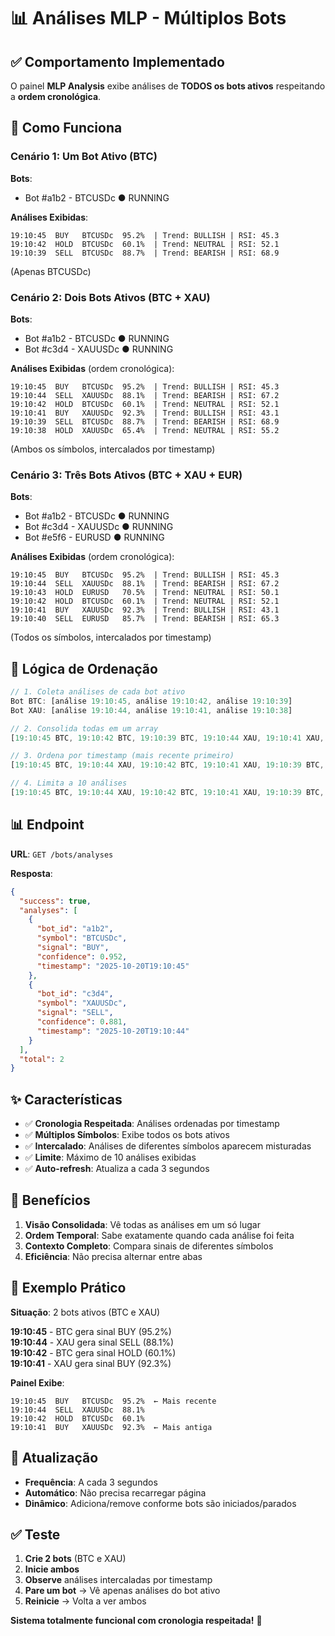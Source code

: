 # 📊 Análises MLP - Múltiplos Bots

## ✅ Comportamento Implementado

O painel **MLP Analysis** exibe análises de **TODOS os bots ativos** respeitando a **ordem cronológica**.

## 🔄 Como Funciona

### Cenário 1: Um Bot Ativo (BTC)

**Bots**:
- Bot #a1b2 - BTCUSDc ● RUNNING

**Análises Exibidas**:
```
19:10:45  BUY   BTCUSDc  95.2%  | Trend: BULLISH | RSI: 45.3
19:10:42  HOLD  BTCUSDc  60.1%  | Trend: NEUTRAL | RSI: 52.1
19:10:39  SELL  BTCUSDc  88.7%  | Trend: BEARISH | RSI: 68.9
```
(Apenas BTCUSDc)

### Cenário 2: Dois Bots Ativos (BTC + XAU)

**Bots**:
- Bot #a1b2 - BTCUSDc ● RUNNING
- Bot #c3d4 - XAUUSDc ● RUNNING

**Análises Exibidas** (ordem cronológica):
```
19:10:45  BUY   BTCUSDc  95.2%  | Trend: BULLISH | RSI: 45.3
19:10:44  SELL  XAUUSDc  88.1%  | Trend: BEARISH | RSI: 67.2
19:10:42  HOLD  BTCUSDc  60.1%  | Trend: NEUTRAL | RSI: 52.1
19:10:41  BUY   XAUUSDc  92.3%  | Trend: BULLISH | RSI: 43.1
19:10:39  SELL  BTCUSDc  88.7%  | Trend: BEARISH | RSI: 68.9
19:10:38  HOLD  XAUUSDc  65.4%  | Trend: NEUTRAL | RSI: 55.2
```
(Ambos os símbolos, intercalados por timestamp)

### Cenário 3: Três Bots Ativos (BTC + XAU + EUR)

**Bots**:
- Bot #a1b2 - BTCUSDc ● RUNNING
- Bot #c3d4 - XAUUSDc ● RUNNING
- Bot #e5f6 - EURUSD ● RUNNING

**Análises Exibidas** (ordem cronológica):
```
19:10:45  BUY   BTCUSDc  95.2%  | Trend: BULLISH | RSI: 45.3
19:10:44  SELL  XAUUSDc  88.1%  | Trend: BEARISH | RSI: 67.2
19:10:43  HOLD  EURUSD   70.5%  | Trend: NEUTRAL | RSI: 50.1
19:10:42  HOLD  BTCUSDc  60.1%  | Trend: NEUTRAL | RSI: 52.1
19:10:41  BUY   XAUUSDc  92.3%  | Trend: BULLISH | RSI: 43.1
19:10:40  SELL  EURUSD   85.7%  | Trend: BEARISH | RSI: 65.3
```
(Todos os símbolos, intercalados por timestamp)

## 🎯 Lógica de Ordenação

```javascript
// 1. Coleta análises de cada bot ativo
Bot BTC: [análise 19:10:45, análise 19:10:42, análise 19:10:39]
Bot XAU: [análise 19:10:44, análise 19:10:41, análise 19:10:38]

// 2. Consolida todas em um array
[19:10:45 BTC, 19:10:42 BTC, 19:10:39 BTC, 19:10:44 XAU, 19:10:41 XAU, 19:10:38 XAU]

// 3. Ordena por timestamp (mais recente primeiro)
[19:10:45 BTC, 19:10:44 XAU, 19:10:42 BTC, 19:10:41 XAU, 19:10:39 BTC, 19:10:38 XAU]

// 4. Limita a 10 análises
[19:10:45 BTC, 19:10:44 XAU, 19:10:42 BTC, 19:10:41 XAU, 19:10:39 BTC, 19:10:38 XAU, ...]
```

## 📊 Endpoint

**URL**: `GET /bots/analyses`

**Resposta**:
```json
{
  "success": true,
  "analyses": [
    {
      "bot_id": "a1b2",
      "symbol": "BTCUSDc",
      "signal": "BUY",
      "confidence": 0.952,
      "timestamp": "2025-10-20T19:10:45"
    },
    {
      "bot_id": "c3d4",
      "symbol": "XAUUSDc",
      "signal": "SELL",
      "confidence": 0.881,
      "timestamp": "2025-10-20T19:10:44"
    }
  ],
  "total": 2
}
```

## ✨ Características

- ✅ **Cronologia Respeitada**: Análises ordenadas por timestamp
- ✅ **Múltiplos Símbolos**: Exibe todos os bots ativos
- ✅ **Intercalado**: Análises de diferentes símbolos aparecem misturadas
- ✅ **Limite**: Máximo de 10 análises exibidas
- ✅ **Auto-refresh**: Atualiza a cada 3 segundos

## 🎯 Benefícios

1. **Visão Consolidada**: Vê todas as análises em um só lugar
2. **Ordem Temporal**: Sabe exatamente quando cada análise foi feita
3. **Contexto Completo**: Compara sinais de diferentes símbolos
4. **Eficiência**: Não precisa alternar entre abas

## 📝 Exemplo Prático

**Situação**: 2 bots ativos (BTC e XAU)

**19:10:45** - BTC gera sinal BUY (95.2%)  
**19:10:44** - XAU gera sinal SELL (88.1%)  
**19:10:42** - BTC gera sinal HOLD (60.1%)  
**19:10:41** - XAU gera sinal BUY (92.3%)  

**Painel Exibe**:
```
19:10:45  BUY   BTCUSDc  95.2%  ← Mais recente
19:10:44  SELL  XAUUSDc  88.1%  
19:10:42  HOLD  BTCUSDc  60.1%  
19:10:41  BUY   XAUUSDc  92.3%  ← Mais antiga
```

## 🔄 Atualização

- **Frequência**: A cada 3 segundos
- **Automático**: Não precisa recarregar página
- **Dinâmico**: Adiciona/remove conforme bots são iniciados/parados

## ✅ Teste

1. **Crie 2 bots** (BTC e XAU)
2. **Inicie ambos**
3. **Observe** análises intercaladas por timestamp
4. **Pare um bot** → Vê apenas análises do bot ativo
5. **Reinicie** → Volta a ver ambos

**Sistema totalmente funcional com cronologia respeitada!** 🚀
